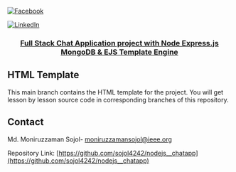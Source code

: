  
[![Facebook][facebook-shield]][facebook-url]
 
[![LinkedIn][linkedin-shield]][linkedin-url]

<p align="center">
  <h3 align="center"><a href="https://github.com/sojol4242/nodejs__chatapp">Full Stack Chat Application project with Node Express.js MongoDB & EJS Template Engine</a></h3>

 

## HTML Template

This main branch contains the HTML template for the project. You will get lesson by lesson source code in corresponding branches of this repository.

<!-- CONTACT -->

## Contact

Md. Moniruzzaman Sojol- [moniruzzamansojol@ieee.org](mailto:moniruzzamansojol@ieee.org)

Repository Link: [https://github.com/sojol4242/nodejs__chatapp](https://github.com/sojol4242/nodejs__chatapp)
 

<!-- MARKDOWN LINKS & IMAGES -->

 
[facebook-shield]: https://img.shields.io/badge/-Facebook-black.svg?style=flat-square&logo=facebook&color=555&logoColor=white
[facebook-url]: https://www.facebook.com/mdmoniruzzamansojol
 
[linkedin-shield]: https://img.shields.io/badge/-LinkedIn-black.svg?style=flat-square&logo=linkedin&colorB=555
[linkedin-url]: https://www.linkedin.com/in/moniruzzaman-sojol/

